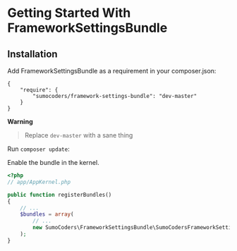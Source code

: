 # Getting Started With FrameworkSettingsBundle

## Installation

Add FrameworkSettingsBundle as a requirement in your composer.json:

```
{
    "require": {
        "sumocoders/framework-settings-bundle": "dev-master"
    }
}
```

**Warning**
> Replace `dev-master` with a sane thing

Run `composer update`:

Enable the bundle in the kernel.

```php
<?php
// app/AppKernel.php

public function registerBundles()
{
    // ...
    $bundles = array(
        // ...
        new SumoCoders\FrameworkSettingsBundle\SumoCodersFrameworkSettingsBundle(),
    );
}
```
